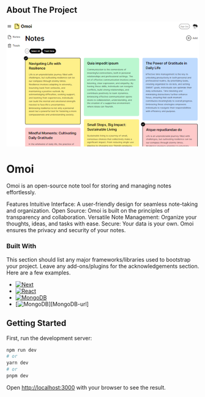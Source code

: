 ## About The Project

![image](https://github.com/c-ent/NotesNextJS/blob/16f6ee06573aac98c388c443ec01ae2db7f1b145/public/assets/images/web.PNG)


<h1>Omoi</h1>

Omoi is an open-source note tool for storing and managing notes effortlessly.

Features
Intuitive Interface: A user-friendly design for seamless note-taking and organization.
Open Source: Omoi is built on the principles of transparency and collaboration.
Versatile Note Management: Organize your thoughts, ideas, and tasks with ease.
Secure: Your data is your own. Omoi ensures the privacy and security of your notes.

### Built With

This section should list any major frameworks/libraries used to bootstrap your project. Leave any add-ons/plugins for the acknowledgements section. Here are a few examples.

* [![Next][Next.js]][Next-url]
* [![React][React.js]][React-url]
* [![MongoDB][React.js]][React-url]
* [![MongoDB]][MongoDB-url]




<!-- ![image](https://github.com/c-ent/NotesNextJS/blob/16f6ee06573aac98c388c443ec01ae2db7f1b145/public/assets/images/mobile.PNG) -->

## Getting Started

First, run the development server:

```bash
npm run dev
# or
yarn dev
# or
pnpm dev
```

Open [http://localhost:3000](http://localhost:3000) with your browser to see the result.

<!-- MARKDOWN LINKS & IMAGES -->
<!-- https://www.markdownguide.org/basic-syntax/#reference-style-links -->
[Next.js]: https://img.shields.io/badge/next.js-000000?style=for-the-badge&logo=nextdotjs&logoColor=white
[Next-url]: https://nextjs.org/
[React.js]: https://img.shields.io/badge/React-20232A?style=for-the-badge&logo=react&logoColor=61DAFB
[React-url]: https://reactjs.org/
[Vue.js]: https://img.shields.io/badge/Vue.js-35495E?style=for-the-badge&logo=vuedotjs&logoColor=4FC08D
[Vue-url]: https://vuejs.org/
[Angular.io]: https://img.shields.io/badge/Angular-DD0031?style=for-the-badge&logo=angular&logoColor=white
[Angular-url]: https://angular.io/
[Svelte.dev]: https://img.shields.io/badge/Svelte-4A4A55?style=for-the-badge&logo=svelte&logoColor=FF3E00
[Svelte-url]: https://svelte.dev/
[Laravel.com]: https://img.shields.io/badge/Laravel-FF2D20?style=for-the-badge&logo=laravel&logoColor=white
[Laravel-url]: https://laravel.com
[Bootstrap.com]: https://img.shields.io/badge/Bootstrap-563D7C?style=for-the-badge&logo=bootstrap&logoColor=white
[Bootstrap-url]: https://getbootstrap.com
[JQuery.com]: https://img.shields.io/badge/jQuery-0769AD?style=for-the-badge&logo=jquery&logoColor=white
[JQuery-url]: https://jquery.com 

[MongoDB]: https://img.shields.io/badge/MongoDB-47A248?style=for-the-badge&logo=mongodb&logoColor=white
